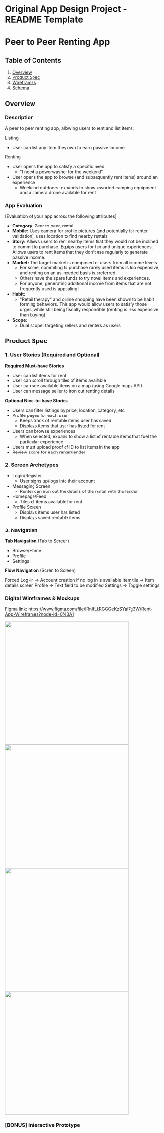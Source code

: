 Original App Design Project - README Template
===

# Peer to Peer Renting App

## Table of Contents
1. [Overview](#Overview)
1. [Product Spec](#Product-Spec)
1. [Wireframes](#Wireframes)
2. [Schema](#Schema)

## Overview
### Description
A peer to peer renting app, allowing users to rent and list items:

Listing
- User can list any item they own to earn passive income.

Renting
- User opens the app to satisfy a specific need
    - "I need a powerwasher for the weekend"
- User opens the app to browse (and subsequently rent items) around an experience
    - Weekend outdoors: expands to show assorted camping equipment and a camera drone available for rent

### App Evaluation
[Evaluation of your app across the following attributes]
- **Category:** Peer to peer, rental
- **Mobile:** Uses camera for profile pictures (and potentially for renter validation), uses location to find nearby rentals
- **Story:** Allows users to rent nearby items that they would not be inclined to commit to purchase. Equips users for fun and unique experiences. Allows users to rent items that they don't use regularly to generate passive income.
- **Market:** The target market is composed of users from all income levels.
    - For some, commiting to purchase rarely used items is too expensive, and renting on an as-needed basis is preferred.
    - Others have the spare funds to try novel items and experiences.
    - For anyone, generating additional income from items that are not frequently used is appealing!
- **Habit:**
    - "Retail therapy" and online shopping have been shown to be habit forming behaviors. This app would allow users to satisfy those urges, while still being fiscally responsible (renting is less expensive than buying)
- **Scope:**
    - Dual scope: targeting sellers and renters as users

## Product Spec

### 1. User Stories (Required and Optional)

**Required Must-have Stories**

* User can list items for rent
* User can scroll through tiles of items available
* User can see available items on a map (using Google maps API)
* User can message seller to iron out renting details


**Optional Nice-to-have Stories**

* Users can filter listings by price, location, category, etc
* Profile pages for each user
    * Keeps track of rentable items user has saved
    * Displays items that user has listed for rent
* Users can browse experiences
    * When selected, expand to show a list of rentable items that fuel the particular experience
* Users must upload proof of ID to list items in the app
* Review score for each renter/lender

### 2. Screen Archetypes

* Login/Register
   * User signs up/logs into their account
* Messaging Screen
    * Renter can iron out the details of the rental with the lender
* Homepage/Feed
    * Tiles of items available for rent
* Profile Screen
    * Displays items user has listed
    * Displays saved rentable items

### 3. Navigation

**Tab Navigation** (Tab to Screen)

* Browse/Home
* Profile
* Settings

**Flow Navigation** (Scren to Screen)

Forced Log-in -> Account creation if no log in is available
Item tile -> Item details screen
Profile -> Text field to be modified
Settings -> Toggle settings

<!-- ## Wireframes
<img src="wireframe.jpg" width=600> -->

### Digital Wireframes & Mockups
Figma link:
https://www.figma.com/file/lRnlfLkRGGGeKzSYai7g3W/Rent-App-Wireframes?node-id=0%3A1

<img src="PixelHomeScreen.png" width=400>
<img src="PixelMapScreen.png" width=400>
<img src="PixelCalendarScreen.png" width=400>
<img src="PixelProfileScreen.png" width=400>

### [BONUS] Interactive Prototype

<!--
## Schema 
[This section will be completed in Unit 9]
### Models
[Add table of models]
### Networking
- [Add list of network requests by screen ]
- [Create basic snippets for each Parse network request]
- [OPTIONAL: List endpoints if using existing API such as Yelp] -->
